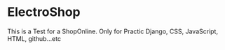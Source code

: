 # ElectroShop
This is a Test for a ShopOnline. Only for Practic Django, CSS, JavaScript, HTML, github...etc
